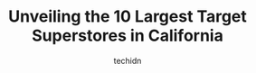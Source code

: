 ---
layout: ampstory
image: https://i0.wp.com/paketmu.com/wp-content/uploads/2023/06/target-0-in-california-1686363622.jpeg?resize=640,853
author: techidn
featured: false
description: Explore the diverse Target Superstore scene in California, home to an incredible selection of 10 establishments catering to every taste. Whether youre in search of iconic favorites or undis
title: Unveiling the 10 Largest Target Superstores in California
cover:
   title: Unveiling the 10 Largest Target Superstores in California
   subtitle: RICKPATE
   background: https://paketmu.com/wp-content/uploads/2023/06/target-0-in-california-1686363622.jpeg

pages: 
 - layout: thirds
   top: <h1>#1 Target</h1>
   bottom: "<p>Bravo! Best shop Ive been to during my trip through America. Big store, very clean and tidy with a lot of space and carpet at the clothing department. A store where you </p>"
   background: https://paketmu.com/wp-content/uploads/2023/06/target-1-in-california-1686363623.jpeg
   backgroundblur: true
 - layout: thirds
   top: <h1>#2 Target</h1>
   bottom: "<p>I am mortified! Ive been to this Target in the past because its close to my work. Never again. I came to get family slippers and snacks to only be stalked by a homeless</p>"
   background: https://paketmu.com/wp-content/uploads/2023/06/target-2-in-california-1686363624.jpeg
   cta:
      link: https://paketmu.com/unveiling-the-10-largest-target-superstores-in-california/
      text: Unveiling the 10 Largest Target Superstores in California
 - layout: thirds
   top: <h1>#3 Target</h1>
   bottom: "<p>This department store is located in a very bustling plaza in the center of Los Angeles. It is located on the basement floor. There are often merchants in the basement. Th</p>"
   background: https://paketmu.com/wp-content/uploads/2023/06/target-3-in-california-1686363624.jpeg
   cta:
      link: https://paketmu.com/unveiling-the-10-largest-target-superstores-in-california/
      text: Unveiling the 10 Largest Target Superstores in California
 - layout: thirds
   top: <h1>#4 Target</h1>
   bottom: "<p>11051 Victory Blvd, North Hollywood, CA 91606, United States</p>"
   background: https://images.unsplash.com/photo-1546497974-b213c9efb599?ixlib=rb-4.0.3&ixid=MnwxMjA3fDB8MHxwaG90by1wYWdlfHx8fGVufDB8fHx8&auto=format&fit=crop&w=640&h=853&q=80
   cta:
      link: https://paketmu.com/unveiling-the-10-largest-target-superstores-in-california/
      text: Unveiling the 10 Largest Target Superstores in California
 - layout: thirds
   top: <h1>#5 Target</h1>
   bottom: "<p>1555 40th St, Emeryville, CA 94608, United States</p>"
   background: https://images.unsplash.com/photo-1591393223703-56fe1347ac62?ixlib=rb-4.0.3&ixid=MnwxMjA3fDB8MHxwaG90by1wYWdlfHx8fGVufDB8fHx8&auto=format&fit=crop&w=640&h=853&q=80
   cta:
      link: https://paketmu.com/unveiling-the-10-largest-target-superstores-in-california/
      text: Unveiling the 10 Largest Target Superstores in California
 - layout: thirds
   top: <h1>#6 Target</h1>
   bottom: "<p>10600 Firestone Blvd, Norwalk, CA 90650, United States</p>"
   background: https://images.unsplash.com/photo-1541356665065-22676f35dd40?ixlib=rb-4.0.3&ixid=MnwxMjA3fDB8MHxwaG90by1wYWdlfHx8fGVufDB8fHx8&auto=format&fit=crop&w=640&h=853&q=80
   cta:
      link: https://paketmu.com/unveiling-the-10-largest-target-superstores-in-california/
      text: Unveiling the 10 Largest Target Superstores in California
 - layout: thirds
   top: <h1>#7 Target</h1>
   bottom: "<p>20288 CA-18, Apple Valley, CA 92307, United States</p>"
   background: https://images.unsplash.com/photo-1620421680010-0766ff230392?ixlib=rb-4.0.3&ixid=MnwxMjA3fDB8MHxwaG90by1wYWdlfHx8fGVufDB8fHx8&auto=format&fit=crop&w=640&h=853&q=80
   cta:
      link: https://paketmu.com/unveiling-the-10-largest-target-superstores-in-california/
      text: Unveiling the 10 Largest Target Superstores in California
 - layout: thirds
   middle: Continue reading...
   background: https://plus.unsplash.com/premium_photo-1664640458616-3c74f8cb4589?ixlib=rb-4.0.3&ixid=MnwxMjA3fDB8MHxwaG90by1wYWdlfHx8fGVufDB8fHx8&auto=format&fit=crop&w=640&h=853&q=80
   cta:
      link: https://paketmu.com/unveiling-the-10-largest-target-superstores-in-california/
      text: Unveiling the 10 Largest Target Superstores in California
      
---